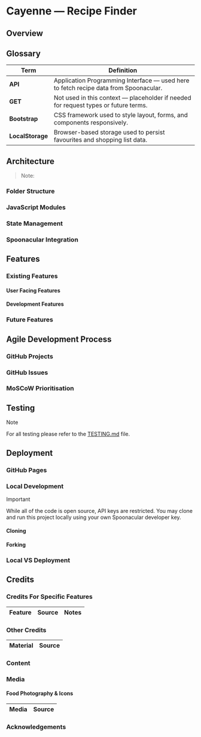 # Cayenne — Recipe Finder

## Overview

## Glossary

| Term        | Definition |
|-------------|------------|
| **API**     | Application Programming Interface — used here to fetch recipe data from Spoonacular. |
| **GET**     | Not used in this context — placeholder if needed for request types or future terms. |
| **Bootstrap** | CSS framework used to style layout, forms, and components responsively. |
| **LocalStorage** | Browser-based storage used to persist favourites and shopping list data. |

## Architecture

> Note:

### Folder Structure

### JavaScript Modules

### State Management

### Spoonacular Integration

## Features

### Existing Features

#### User Facing Features

#### Development Features

### Future Features

## Agile Development Process

### GitHub Projects

### GitHub Issues

### MoSCoW Prioritisation

## Testing

> [!NOTE]
> For all testing please refer to the [TESTING.md](TESTING.md) file.

## Deployment

### GitHub Pages

### Local Development

> [!IMPORTANT]
> While all of the code is open source, API keys are restricted. You may clone and run this project locally using your own Spoonacular developer key.

#### Cloning

#### Forking

### Local VS Deployment

## Credits

### Credits For Specific Features

| Feature | Source | Notes |
|---------|--------|-------|

### Other Credits

| Material | Source |
|----------|--------|

### Content

### Media

#### Food Photography & Icons

| Media | Source |
|-------|--------|

### Acknowledgements
